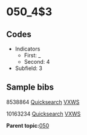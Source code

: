 # 050\_4$3

## Codes

-   Indicators
    -   First: \_
    -   Second: 4
-   Subfield: 3

## Sample bibs

8538864 [Quicksearch](https://search.library.yale.edu/catalog/8538864) [VXWS](http://prodorbis.library.yale.edu:7014/vxws/GetHoldingsService?bibId=8538864)

10163234 [Quicksearch](https://search.library.yale.edu/catalog/10163234) [VXWS](http://prodorbis.library.yale.edu:7014/vxws/GetHoldingsService?bibId=10163234)

**Parent topic:**[050](../../tags/050/050.md)

